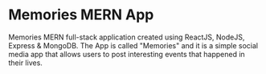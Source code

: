 # Memories MERN App
 Memories MERN full-stack application created using ReactJS, NodeJS, Express & MongoDB.  The App is called "Memories" and it is a simple social media app that allows users to post interesting events that happened in their lives.
